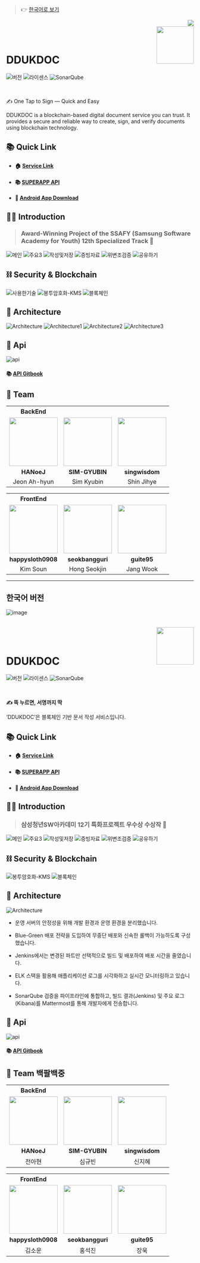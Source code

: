 > 👉 [한국어로 보기](#한국어-버전)
<img src="https://velog.velcdn.com/images/happysloth0908/post/ea7bb39e-b6eb-48ae-b628-3fdab4852641/image.jpg" align="right" />

<br/>

<img src="https://github.com/user-attachments/assets/d3b4ba8e-2996-43b3-b168-4d08ab180f5b" align="right" height="100" />

<br/>
<br/>

# DDUKDOC

![버전](https://img.shields.io/badge/version-1.0.0-blue?style=flat-square)
![라이센스](https://img.shields.io/badge/license-MIT-green?style=flat-square)
![SonarQube](https://img.shields.io/badge/SonarQube-PASS-4c9bd6?style=flat-square&logo=sonarqube&logoColor=white)

<br />

✍️ One Tap to Sign — Quick and Easy

DDUKDOC is a blockchain-based digital document service you can trust.
It provides a secure and reliable way to create, sign, and verify documents using blockchain technology.

## 📚 Quick Link
- #### 🏠 [Service Link](https://dukd0c8.ssafyapp.com/login)
- #### 📚 [SUPERAPP API](https://doc-28.gitbook.io/api-documents)
- #### 📱 [Android App Download](https://dukd0c8.ssafyapp.com/landing/)
## 💁‍♂️ Introduction

  <blockquote>
    <h3> Award-Winning Project of the SSAFY (Samsung Software Academy for Youth) 12th Specialized Track 🎉</h3>
  </blockquote>
  
![메인](https://velog.velcdn.com/images/happysloth0908/post/cd994f75-c408-483e-818e-75b7561b937c/image.jpg)
![주요3](https://velog.velcdn.com/images/happysloth0908/post/4cd9dab4-0762-48f4-b336-1bad233634f9/image.jpg)
![작성및저장](https://velog.velcdn.com/images/happysloth0908/post/bf1ca24d-2d57-4a8b-a1b8-0f6bfee20691/image.jpg)
![증빙자료](https://velog.velcdn.com/images/happysloth0908/post/764c32d8-0ef8-42b8-b9e8-7d763c09e083/image.jpg)
![위변조검증](https://velog.velcdn.com/images/happysloth0908/post/14b7e84d-806f-4f27-a3eb-fa64f0453dca/image.jpg)
![공유하기](https://velog.velcdn.com/images/happysloth0908/post/7782199a-20b4-49f7-90ba-c8e852c8e31d/image.jpg)


## ⛓️ Security & Blockchain
![사용한기술](https://velog.velcdn.com/images/happysloth0908/post/e1195a56-1456-419e-a91b-39e5ba978ec6/image.jpg)
![봉투암호화-KMS](https://velog.velcdn.com/images/happysloth0908/post/cd8a1435-aa3c-4633-a0db-de35f82b6c8c/image.jpg)
![블록체인](https://velog.velcdn.com/images/happysloth0908/post/b32296d7-58d1-4196-ad95-bfbf6ba0d2c6/image.jpg)

## 🧩 Architecture
![Architecture](https://velog.velcdn.com/images/happysloth0908/post/ffc6b0b1-1dc2-424f-a8ff-da03bef8d54d/image.jpg)
![Architecture1](https://velog.velcdn.com/images/happysloth0908/post/db1f8965-8234-44d5-97b4-c1cca05d2da0/image.jpg)
![Architecture2](https://velog.velcdn.com/images/happysloth0908/post/c3569fe0-aee9-47f2-ba91-53505e010a56/image.jpg)
![Architecture3](https://velog.velcdn.com/images/happysloth0908/post/67d0862b-27bd-43fb-9c9d-b113b727ff0d/image.jpg)

## 📖 Api
![api](https://velog.velcdn.com/images/happysloth0908/post/dbe1fdf3-6ad3-4821-a989-c82f58607cbc/image.jpg)
#### 📚 [API Gitbook](https://doc-28.gitbook.io/api-documents)


## 👥 Team

<table>
<th>BackEnd</th>
<tr>
<td align="center"><a href="https://github.com/HANoeJ"><img src="https://avatars.githubusercontent.com/u/63058756?v=4" width="130px;" alt=""></a></td>
<td align="center"><a href="https://github.com/SIM-GYUBIN"><img src="https://avatars.githubusercontent.com/u/89975936?v=4" width="130px;" alt=""></a></td>
<td align="center"><a href="https://github.com/singwisdom"><img src="https://avatars.githubusercontent.com/u/57509973?v=4" width="130px;" alt=""></a></td>
</tr>
<tr>
<td align="center"><b>HANoeJ</b></td>
<td align="center"><b>SIM-GYUBIN</b></td>
<td align="center"><b>singwisdom</b></td>
</tr>
<tr>
<td align="center">Jeon Ah-hyun</td>
<td align="center">Sim Kyubin</td>
<td align="center">Shin Jihye</td>
</tr>
</table>
<table>
<th>FrontEnd</th>
<tr>
<td align="center"><a href="https://github.com/happysloth0908"><img src="https://avatars.githubusercontent.com/u/176969526?v=4" width="130px;" alt=""></a></td>
<td align="center"><a href="https://github.com/seokbangguri"><img src="https://avatars.githubusercontent.com/u/34706061?v=4" width="130px;" alt=""></a></td>
<td align="center"><a href="https://github.com/guite95"><img src="https://avatars.githubusercontent.com/u/172250086?v=4" width="130px;" alt=""></a></td>
</tr>
<tr>
<td align="center"><b>happysloth0908</b></td>
<td align="center"><b>seokbangguri</b></td>
<td align="center"><b>guite95</b></td>
</tr>
<tr>
<td align="center">Kim Soun</td>
<td align="center">Hong Seokjin</td>
<td align="center">Jang Wook</td>
</tr>
</table>

---

## 한국어 버전

![image](https://github.com/user-attachments/assets/6f4d5bc8-ddf6-4b2c-a7de-ab251e4d806d)


<br/>

<img src="https://github.com/user-attachments/assets/d3b4ba8e-2996-43b3-b168-4d08ab180f5b" align="right" height="100" />

<br/>
<br/>

# DDUKDOC

![버전](https://img.shields.io/badge/version-1.0.0-blue?style=flat-square)
![라이센스](https://img.shields.io/badge/license-MIT-green?style=flat-square)
![SonarQube](https://img.shields.io/badge/SonarQube-PASS-4c9bd6?style=flat-square&logo=sonarqube&logoColor=white)

<br />

**✍️ 뚝 누르면, 서명까지 딱**

‘DDUKDOC’은 블록체인 기반 문서 작성 서비스입니다.

## 📚 Quick Link
- #### 🏠 [Service Link](https://dukd0c8.ssafyapp.com/login)
- #### 📚 [SUPERAPP API](https://doc-28.gitbook.io/api-documents)
- #### 📱 [Android App Download](https://dukd0c8.ssafyapp.com/landing/)
## 💁‍♂️ Introduction

  <blockquote>
    <h3> 삼성청년SW아카데미 12기 특화프로젝트 우수상 수상작 🎉</h3>
  </blockquote>
  
![메인](https://github.com/user-attachments/assets/13f4ded6-1969-45d0-9286-055cadc3ceca)
![주요3](https://github.com/user-attachments/assets/6b6e0815-ab58-42f1-b710-c6b732653953)
![작성및저장](https://github.com/user-attachments/assets/e6f8f85c-d209-47c8-914a-9f7a052a344c)
![증빙자료](https://github.com/user-attachments/assets/68c583e9-81d6-49b9-93f9-a285ba5c7836)
![위변조검증](https://github.com/user-attachments/assets/b56bb52a-a3f0-43cb-8399-44207d6871ad)
![공유하기](https://github.com/user-attachments/assets/82fcaae6-6263-4328-9cc0-5d19c06fb8d2)


## ⛓️ Security & Blockchain
![봉투암호화-KMS](https://github.com/user-attachments/assets/07df8a3c-2834-45e9-83da-e707c150700a)
![블록체인](https://github.com/user-attachments/assets/be266010-2c68-4666-a7bf-f50c99915886)

## 🧩 Architecture
![Architecture](https://github.com/user-attachments/assets/1fe0ae36-b020-4468-b042-5ca0ebbad219)


- 운영 서버의 안정성을 위해 개발 환경과 운영 환경을 분리했습니다.

- Blue-Green 배포 전략을 도입하여 무중단 배포와 신속한 롤백이 가능하도록 구성했습니다.

- Jenkins에서는 변경된 파트만 선택적으로 빌드 및 배포하여 배포 시간을 줄였습니다.

- ELK 스택을 활용해 애플리케이션 로그를 시각화하고 실시간 모니터링하고 있습니다.

- SonarQube 검증을 파이프라인에 통합하고, 빌드 결과(Jenkins) 및 주요 로그(Kibana)를 Mattermost를 통해 개발자에게 전송합니다.

## 📖 Api
![api](https://velog.velcdn.com/images/happysloth0908/post/251634e8-6ea5-4761-a2f6-83da9973846f/image.png)
#### 📚 [API Gitbook](https://doc-28.gitbook.io/api-documents)

## 👥 Team 백팔백중

<table>
<th>BackEnd</th>
<tr>
<td align="center"><a href="https://github.com/HANoeJ"><img src="https://avatars.githubusercontent.com/u/63058756?v=4" width="130px;" alt=""></a></td>
<td align="center"><a href="https://github.com/SIM-GYUBIN"><img src="https://avatars.githubusercontent.com/u/89975936?v=4" width="130px;" alt=""></a></td>
<td align="center"><a href="https://github.com/singwisdom"><img src="https://avatars.githubusercontent.com/u/57509973?v=4" width="130px;" alt=""></a></td>
</tr>
<tr>
<td align="center"><b>HANoeJ</b></td>
<td align="center"><b>SIM-GYUBIN</b></td>
<td align="center"><b>singwisdom</b></td>
</tr>
<tr>
<td align="center">전아현</td>
<td align="center">심규빈</td>
<td align="center">신지혜</td>
</tr>
</table>
<table>
<th>FrontEnd</th>
<tr>
<td align="center"><a href="https://github.com/happysloth0908"><img src="https://avatars.githubusercontent.com/u/176969526?v=4" width="130px;" alt=""></a></td>
<td align="center"><a href="https://github.com/seokbangguri"><img src="https://avatars.githubusercontent.com/u/34706061?v=4" width="130px;" alt=""></a></td>
<td align="center"><a href="https://github.com/guite95"><img src="https://avatars.githubusercontent.com/u/172250086?v=4" width="130px;" alt=""></a></td>
</tr>
<tr>
<td align="center"><b>happysloth0908</b></td>
<td align="center"><b>seokbangguri</b></td>
<td align="center"><b>guite95</b></td>
</tr>
<tr>
<td align="center">김소운</td>
<td align="center">홍석진</td>
<td align="center">장욱</td>
</tr>
</table>
